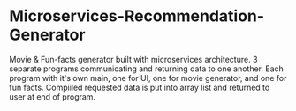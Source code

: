 # Microservices-Recommendation-Generator
Movie &amp; Fun-facts generator built with microservices architecture. 3 separate programs communicating and returning data to one another. 
Each program with it's own main, one for UI, one for movie generator, and one for fun facts. Compiiled requested data is put into array list and returned to user at end of program. 
